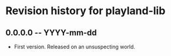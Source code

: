 # Revision history for playland-lib

## 0.0.0.0 -- YYYY-mm-dd

* First version. Released on an unsuspecting world.
